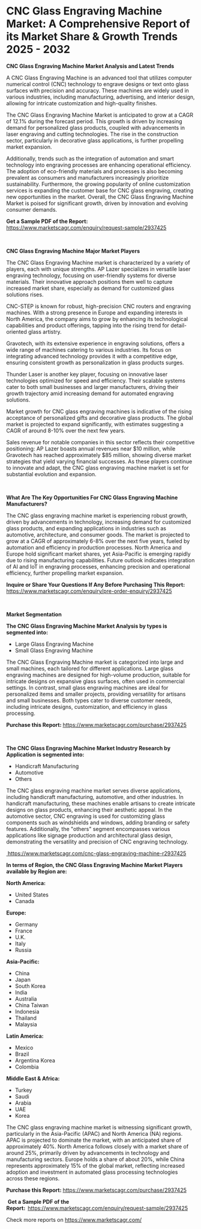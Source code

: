 <p><h1>CNC Glass Engraving Machine Market: A Comprehensive Report of its Market Share & Growth Trends 2025 - 2032</h1></p><p><strong>CNC Glass Engraving Machine Market Analysis and Latest Trends</strong></p>
<p><p>A CNC Glass Engraving Machine is an advanced tool that utilizes computer numerical control (CNC) technology to engrave designs or text onto glass surfaces with precision and accuracy. These machines are widely used in various industries, including manufacturing, advertising, and interior design, allowing for intricate customization and high-quality finishes.</p><p>The CNC Glass Engraving Machine Market is anticipated to grow at a CAGR of 12.1% during the forecast period. This growth is driven by increasing demand for personalized glass products, coupled with advancements in laser engraving and cutting technologies. The rise in the construction sector, particularly in decorative glass applications, is further propelling market expansion.</p><p>Additionally, trends such as the integration of automation and smart technology into engraving processes are enhancing operational efficiency. The adoption of eco-friendly materials and processes is also becoming prevalent as consumers and manufacturers increasingly prioritize sustainability. Furthermore, the growing popularity of online customization services is expanding the customer base for CNC glass engraving, creating new opportunities in the market. Overall, the CNC Glass Engraving Machine Market is poised for significant growth, driven by innovation and evolving consumer demands.</p></p>
<p><strong>Get a Sample PDF of the Report:&nbsp;</strong> <a href="https://www.marketscagr.com/enquiry/request-sample/2937425?utm_campaign=3351&utm_medium=2&utm_source=Github&utm_content=ia&utm_term=14032025&utm_id=cnc-glass-engraving-machine">https://www.marketscagr.com/enquiry/request-sample/2937425</a></p>
<p>&nbsp;</p>
<p><strong>CNC Glass Engraving Machine Major Market Players</strong></p>
<p><p>The CNC Glass Engraving Machine market is characterized by a variety of players, each with unique strengths. AP Lazer specializes in versatile laser engraving technology, focusing on user-friendly systems for diverse materials. Their innovative approach positions them well to capture increased market share, especially as demand for customized glass solutions rises.</p><p>CNC-STEP is known for robust, high-precision CNC routers and engraving machines. With a strong presence in Europe and expanding interests in North America, the company aims to grow by enhancing its technological capabilities and product offerings, tapping into the rising trend for detail-oriented glass artistry.</p><p>Gravotech, with its extensive experience in engraving solutions, offers a wide range of machines catering to various industries. Its focus on integrating advanced technology provides it with a competitive edge, ensuring consistent growth as personalization in glass products surges.</p><p>Thunder Laser is another key player, focusing on innovative laser technologies optimized for speed and efficiency. Their scalable systems cater to both small businesses and larger manufacturers, driving their growth trajectory amid increasing demand for automated engraving solutions.</p><p>Market growth for CNC glass engraving machines is indicative of the rising acceptance of personalized gifts and decorative glass products. The global market is projected to expand significantly, with estimates suggesting a CAGR of around 8-10% over the next few years.</p><p>Sales revenue for notable companies in this sector reflects their competitive positioning: AP Lazer boasts annual revenues near $10 million, while Gravotech has reached approximately $85 million, showing diverse market strategies that yield varying financial successes. As these players continue to innovate and adapt, the CNC glass engraving machine market is set for substantial evolution and expansion.</p></p>
<p>&nbsp;</p>
<p><strong>What Are The Key Opportunities For CNC Glass Engraving Machine Manufacturers?</strong></p>
<p><p>The CNC glass engraving machine market is experiencing robust growth, driven by advancements in technology, increasing demand for customized glass products, and expanding applications in industries such as automotive, architecture, and consumer goods. The market is projected to grow at a CAGR of approximately 6-8% over the next five years, fueled by automation and efficiency in production processes. North America and Europe hold significant market shares, yet Asia-Pacific is emerging rapidly due to rising manufacturing capabilities. Future outlook indicates integration of AI and IoT in engraving processes, enhancing precision and operational efficiency, further propelling market expansion.</p></p>
<p><strong>Inquire or Share Your Questions If Any Before Purchasing This Report:</strong> <a href="https://www.marketscagr.com/enquiry/pre-order-enquiry/2937425?utm_campaign=3351&utm_medium=2&utm_source=Github&utm_content=ia&utm_term=14032025&utm_id=cnc-glass-engraving-machine">https://www.marketscagr.com/enquiry/pre-order-enquiry/2937425</a></p>
<p>&nbsp;</p>
<p><strong>Market Segmentation</strong></p>
<p><strong>The CNC Glass Engraving Machine Market Analysis by types is segmented into:</strong></p>
<p><ul><li>Large Glass Engraving Machine</li><li>Small Glass Engraving Machine</li></ul></p>
<p><p>The CNC Glass Engraving Machine market is categorized into large and small machines, each tailored for different applications. Large glass engraving machines are designed for high-volume production, suitable for intricate designs on expansive glass surfaces, often used in commercial settings. In contrast, small glass engraving machines are ideal for personalized items and smaller projects, providing versatility for artisans and small businesses. Both types cater to diverse customer needs, including intricate designs, customization, and efficiency in glass processing.</p></p>
<p><strong>Purchase this Report:&nbsp;</strong><a href="https://www.marketscagr.com/purchase/2937425?utm_campaign=3351&utm_medium=2&utm_source=Github&utm_content=ia&utm_term=14032025&utm_id=cnc-glass-engraving-machine">https://www.marketscagr.com/purchase/2937425</a></p>
<p>&nbsp;</p>
<p><strong>The CNC Glass Engraving Machine Market Industry Research by Application is segmented into:</strong></p>
<p><ul><li>Handicraft Manufacturing</li><li>Automotive</li><li>Others</li></ul></p>
<p><p>The CNC glass engraving machine market serves diverse applications, including handicraft manufacturing, automotive, and other industries. In handicraft manufacturing, these machines enable artisans to create intricate designs on glass products, enhancing their aesthetic appeal. In the automotive sector, CNC engraving is used for customizing glass components such as windshields and windows, adding branding or safety features. Additionally, the "others" segment encompasses various applications like signage production and architectural glass design, demonstrating the versatility and precision of CNC engraving technology.</p></p>
<p><a href="https://www.marketscagr.com/cnc-glass-engraving-machine-r2937425?utm_campaign=3351&utm_medium=2&utm_source=Github&utm_content=ia&utm_term=14032025&utm_id=cnc-glass-engraving-machine">&nbsp;https://www.marketscagr.com/cnc-glass-engraving-machine-r2937425</a></p>
<p><strong>In terms of Region, the CNC Glass Engraving Machine Market Players available by Region are:</strong></p>
<p>
    <p> <strong> North America: </strong>
        <ul>
            <li>United States</li>
            <li>Canada</li>
        </ul>
        </p> 
    <p> <strong> Europe: </strong>
        <ul>
            <li>Germany</li>
            <li>France</li>
            <li>U.K.</li>
            <li>Italy</li>
            <li>Russia</li>
        </ul>
        </p> 
    <p> <strong> Asia-Pacific: </strong>
        <ul>
            <li>China</li>
            <li>Japan</li>
            <li>South Korea</li>
            <li>India</li>
            <li>Australia</li>
            <li>China Taiwan</li>
            <li>Indonesia</li>
            <li>Thailand</li>
            <li>Malaysia</li>
        </ul>
        </p> 
    <p> <strong> Latin America: </strong>
        <ul>
            <li>Mexico</li>
            <li>Brazil</li>
            <li>Argentina Korea</li>
            <li>Colombia</li>
        </ul>
        </p> 
    <p> <strong> Middle East & Africa: </strong>
        <ul>
            <li>Turkey</li>
            <li>Saudi</li>
            <li>Arabia</li>
            <li>UAE</li>
            <li>Korea</li>
        </ul>
    </p>
    </p>
<p><p>The CNC glass engraving machine market is witnessing significant growth, particularly in the Asia-Pacific (APAC) and North America (NA) regions. APAC is projected to dominate the market, with an anticipated share of approximately 40%. North America follows closely with a market share of around 25%, primarily driven by advancements in technology and manufacturing sectors. Europe holds a share of about 20%, while China represents approximately 15% of the global market, reflecting increased adoption and investment in automated glass processing technologies across these regions.</p></p>
<p><strong>Purchase this Report: </strong><a href="https://www.marketscagr.com/purchase/2937425?utm_campaign=3351&utm_medium=2&utm_source=Github&utm_content=ia&utm_term=14032025&utm_id=cnc-glass-engraving-machine">https://www.marketscagr.com/purchase/2937425</a></p>
<p>&nbsp;<strong>Get a Sample PDF of the Report:&nbsp;&nbsp;</strong><a href="https://www.marketscagr.com/enquiry/request-sample/2937425?utm_campaign=3351&utm_medium=2&utm_source=Github&utm_content=ia&utm_term=14032025&utm_id=cnc-glass-engraving-machine">https://www.marketscagr.com/enquiry/request-sample/2937425</a></p>
<p><strong></strong></p>
<p>Check more reports on <a href="https://www.marketscagr.com/?utm_campaign=3351&utm_medium=2&utm_source=Github&utm_content=ia&utm_term=14032025&utm_id=cnc-glass-engraving-machine">https://www.marketscagr.com/</a></p>